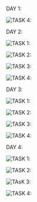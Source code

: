 DAY 1:

 
![TASK 4:](https://github.com/user-attachments/assets/b89b14aa-3e83-4a28-bda9-c4dff45684b4)


DAY 2:

![TASK 1:](https://github.com/user-attachments/assets/dbb200fa-5054-4690-8245-5ffc2d4118d7)

![TASK 2:](https://github.com/user-attachments/assets/bdc7d7cd-997d-4a06-be98-6f8aad9bb530)

![TASK 3:](https://github.com/user-attachments/assets/bfaf91f1-bc0d-489a-b34d-c7fde039fb17)

![TASK 4:](https://github.com/user-attachments/assets/3c3e64f2-0d2a-4923-b7c6-a01f2bf4df04)


DAY 3:

![TASK 1:](https://github.com/user-attachments/assets/9662d9d5-0b91-462e-8dec-16eb69f9444f)

![TASK 2:](https://github.com/user-attachments/assets/0f66d547-2e5c-494c-b483-33ece3c42cfe)

![TASK 3:](https://github.com/user-attachments/assets/1c6d68fb-1deb-413a-8ef8-9e3272d1e85b)

![TASK 4:](https://github.com/user-attachments/assets/00da4f0f-e1bb-4da5-b18b-bec01ed33f05)



DAY 4: 

![TASK 1:](https://github.com/user-attachments/assets/bcd08972-e2ca-4e68-aefc-4a09291df317)

![TASK 2:](https://github.com/user-attachments/assets/483319b4-4264-4826-962e-ee0f59af7ae4)

![TAsK 3:](https://github.com/user-attachments/assets/22bef6b4-6b58-463c-8f76-70e9189e0e92)

![TASK 4:](https://github.com/user-attachments/assets/22115f92-02c0-4dd5-988b-189f4f3821f3)